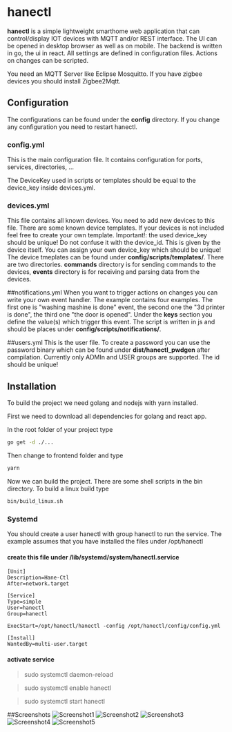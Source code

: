 # hanectl
**hanectl** is a simple lightweight smarthome web application that can control/display IOT devices with MQTT and/or REST interface.
The UI can be opened in desktop browser as well as on mobile.
The backend is written in go, the ui in react.
All settings are defined in configuration files. Actions on changes can be scripted.

You need an MQTT Server like Eclipse Mosquitto.
If you have zigbee devices you should install Zigbee2Mqtt.

## Configuration

The configurations can be found under the **config** directory.
If you change any configuration you need to restart hanectl.

### config.yml
This is the main configuration file. It contains configuration for ports, services, directories, ...

The DeviceKey used in scripts or templates should be equal to the device_key inside
devices.yml.

### devices.yml
This file contains all known devices. You need to add new devices to this file.
There are some known device templates. If your devices is not included feel free to create your own template.
Important!: the used device_key should be unique! Do not confuse it with the device_id. This is given by the device itself.
You can assign your own device_key which should be unique!
The device tmeplates can be found under **config/scripts/templates/**. There are two directories. **commands** directory is for sending commands to the devices,
**events** directory is for receiving and parsing data from the devices.

##notifications.yml
When you want to trigger actions on changes you can write your own event handler. The example contains four examples.
The first one is "washing mashine is done" event, the second one the "3d printer is done", the third one "the door is opened".
Under the **keys** section you define the value(s) which trigger this event. The script is written in js and should be places under **config/scripts/notifications/**.

##users.yml
This is the user file. To create a password you can use the password binary which can be found under **dist/hanectl_pwdgen** after compilation.
Currently only ADMIn and USER groups are supported. The id should be unique!

## Installation
To build the project we need golang and nodejs with yarn installed.

First we need to download all dependencies for golang and react app.

In the root folder of your project type
```sh
go get -d ./...
```

Then change to frontend folder and type
```sh
yarn
```

Now we can build the project. There are some shell scripts in the bin directory.
To build a linux build type
```sh
bin/build_linux.sh
```

### Systemd

You should create a user hanectl with group hanectl to run the service. The example assumes that you have installed the files under /opt/hanectl

#### create this file under /lib/systemd/system/hanectl.service

```
[Unit]
Description=Hane-Ctl
After=network.target

[Service]
Type=simple
User=hanectl
Group=hanectl 

ExecStart=/opt/hanectl/hanectl -config /opt/hanectl/config/config.yml 

[Install]
WantedBy=multi-user.target

```

#### activate service
> sudo systemctl daemon-reload

> sudo systemctl enable hanectl

> sudo systemctl start hanectl

##Screenshots
![Screenshot1](doc/screenshots/hanectl_scr_1.png)
![Screenshot2](doc/screenshots/hanectl_scr_2.png)
![Screenshot3](doc/screenshots/hanectl_scr_3.png)
![Screenshot4](doc/screenshots/hanectl_scr_4.png)
![Screenshot5](doc/screenshots/hanectl_scr_5.png)
